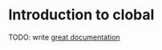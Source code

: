 # Introduction to clobal

TODO: write [great documentation](http://jacobian.org/writing/what-to-write/)
